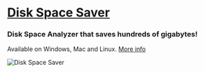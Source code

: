 # [Disk Space Saver](http://qiplex.com/software/disk-space-saver/)

### Disk Space Analyzer that saves  hundreds of gigabytes! 
Available on Windows, Mac and Linux. [More info](http://qiplex.com/software/disk-space-saver/)


![Disk Space Saver](http://qiplex.com/img/disk-space-saver-app.gif)

